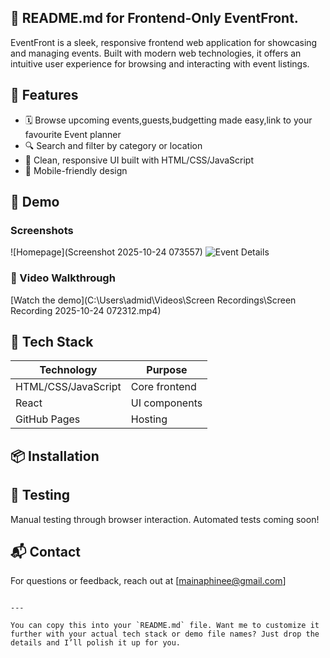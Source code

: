 ## 📘 README.md for Frontend-Only EventFront.

EventFront is a sleek, responsive frontend web application for showcasing and managing events. Built with modern web technologies, it offers an intuitive user experience for browsing and interacting with event listings.

## 🚀 Features

- 🗓️ Browse upcoming events,guests,budgetting made easy,link to your favourite Event planner
- 🔍 Search and filter by category or location
- 🎨 Clean, responsive UI built with HTML/CSS/JavaScript 
- 📱 Mobile-friendly design

## 📸 Demo

### Screenshots
![Homepage](Screenshot 2025-10-24 073557)
![Event Details]("C:\Users\admid\Desktop\EventFront")

### 🎥 Video Walkthrough
[Watch the demo](C:\Users\admid\Videos\Screen Recordings\Screen Recording 2025-10-24 072312.mp4)

## 🧰 Tech Stack

| Technology | Purpose |
|------------|---------|
| HTML/CSS/JavaScript | Core frontend |
| React  | UI components |
| GitHub Pages | Hosting |

## 📦 Installation



## 🧪 Testing

Manual testing through browser interaction. Automated tests coming soon!

## 📬 Contact

For questions or feedback, reach out at [mainaphinee@gmail.com]
```

---

You can copy this into your `README.md` file. Want me to customize it further with your actual tech stack or demo file names? Just drop the details and I’ll polish it up for you.
